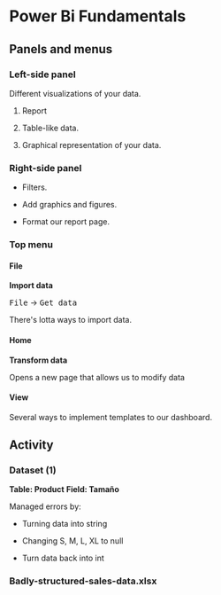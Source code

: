 # Power Bi Fundamentals 

## Panels and menus

### Left-side panel

Different visualizations of your data.

1. Report 

2. Table-like data.

3. Graphical representation of your data.

### Right-side panel

- Filters.

- Add graphics and figures.

- Format our report page.

### Top menu

#### File

**Import data**

<kbd>File</kbd> -> <kbd>Get data</kbd>

There's lotta ways to import data.

#### Home

**Transform data**

Opens a new page that allows us to modify data

#### View

Several ways to implement templates to our dashboard.

## Activity

### Dataset (1)

**Table: Product**
**Field: Tamaño**

Managed errors by:

- Turning data into string

- Changing S, M, L, XL to null

- Turn data back into int

### Badly-structured-sales-data.xlsx

